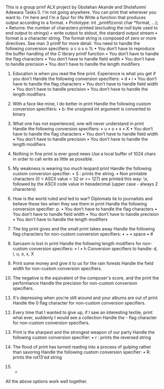 This is a group prinf ALX project by Gbolahan Akande and Sholafunmi Adewara
Tasks
0.	I'm not going anywhere. You can print that wherever you want to. I'm here and I'm a Spur for life
Write a function that produces output according to a format.
•	Prototype: int _printf(const char *format, ...);
•	Returns: the number of characters printed (excluding the null byte used to end output to strings)
•	write output to stdout, the standard output stream
•	format is a character string. The format string is composed of zero or more directives. See man 3 printf for more detail. You need to handle the following conversion specifiers:
o	c
o	s
o	%
•	You don’t have to reproduce the buffer handling of the C library printf function
•	You don’t have to handle the flag characters
•	You don’t have to handle field width
•	You don’t have to handle precision
•	You don’t have to handle the length modifiers

1. Education is when you read the fine print. Experience is what you get if you don't
Handle the following conversion specifiers:
•	d
•	i
•	You don’t have to handle the flag characters
•	You don’t have to handle field width
•	You don’t have to handle precision
•	You don’t have to handle the length modifiers
2. With a face like mine, I do better in print
Handle the following custom conversion specifiers:
•	b: the unsigned int argument is converted to binary
3. What one has not experienced, one will never understand in print
Handle the following conversion specifiers:
•	u
•	o
•	x
•	X
•	You don’t have to handle the flag characters
•	You don’t have to handle field width
•	You don’t have to handle precision
•	You don’t have to handle the length modifiers
4. Nothing in fine print is ever good news
Use a local buffer of 1024 chars in order to call write as little as possible.

5. My weakness is wearing too much leopard print
Handle the following custom conversion specifier:
•	S : prints the string.
•	Non printable characters (0 < ASCII value < 32 or >= 127) are printed this way: \x, followed by the ASCII code value in hexadecimal (upper case - always 2 characters)
6. How is the world ruled and led to war? Diplomats lie to journalists and believe these lies when they see them in print
Handle the following conversion specifier: p.
•	You don’t have to handle the flag characters
•	You don’t have to handle field width
•	You don’t have to handle precision
•	You don’t have to handle the length modifiers
7. The big print gives and the small print takes away
Handle the following flag characters for non-custom conversion specifiers:
•	+
•	space
•	#
8. Sarcasm is lost in print
Handle the following length modifiers for non-custom conversion specifiers:
•	l
•	h
Conversion specifiers to handle: d, i, u, o, x, X
9. Print some money and give it to us for the rain forests
Handle the field width for non-custom conversion specifiers.
10. The negative is the equivalent of the composer's score, and the print the performance
Handle the precision for non-custom conversion specifiers.
11. It's depressing when you're still around and your albums are out of print
Handle the 0 flag character for non-custom conversion specifiers.
12. Every time that I wanted to give up, if I saw an interesting textile, print what ever, suddenly I would see a collection
Handle the - flag character for non-custom conversion specifiers.
13. Print is the sharpest and the strongest weapon of our party
Handle the following custom conversion specifier:
•	r : prints the reversed string
14. The flood of print has turned reading into a process of gulping rather than savoring
Handle the following custom conversion specifier:
•	R: prints the rot13'ed string
15. *
All the above options work well together.

